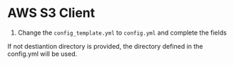 # AWS S3 Client

1. Change the `config_template.yml` to `config.yml` and complete the fields

If not destiantion directory is provided, the directory defined in the config.yml will be used.

